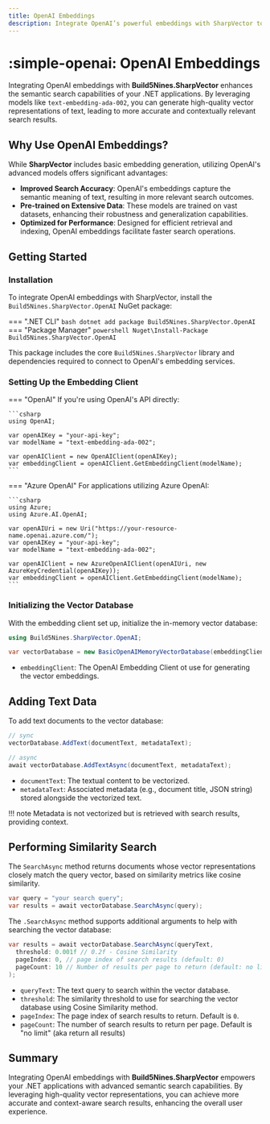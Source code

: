 ```yaml
---
title: OpenAI Embeddings
description: Integrate OpenAI’s powerful embeddings with SharpVector to supercharge your semantic search and AI features in .NET apps.
---
```


# :simple-openai: OpenAI Embeddings

Integrating OpenAI embeddings with **Build5Nines.SharpVector** enhances the semantic search capabilities of your .NET applications. By leveraging models like `text-embedding-ada-002`, you can generate high-quality vector representations of text, leading to more accurate and contextually relevant search results.

## Why Use OpenAI Embeddings?

While **SharpVector** includes basic embedding generation, utilizing OpenAI's advanced models offers significant advantages:

- **Improved Search Accuracy**: OpenAI's embeddings capture the semantic meaning of text, resulting in more relevant search outcomes.
- **Pre-trained on Extensive Data**: These models are trained on vast datasets, enhancing their robustness and generalization capabilities.
- **Optimized for Performance**: Designed for efficient retrieval and indexing, OpenAI embeddings facilitate faster search operations.

## Getting Started

### Installation

To integrate OpenAI embeddings with SharpVector, install the `Build5Nines.SharpVector.OpenAI` NuGet package:

=== ".NET CLI"
    ```bash
    dotnet add package Build5Nines.SharpVector.OpenAI
    ```
=== "Package Manager"
    ```powershell
    Nuget\Install-Package Build5Nines.SharpVector.OpenAI
    ```

This package includes the core `Build5Nines.SharpVector` library and dependencies required to connect to OpenAI's embedding services.

### Setting Up the Embedding Client

=== "OpenAI"
    If you're using OpenAI's API directly:

    ```csharp
    using OpenAI;
    
    var openAIKey = "your-api-key";
    var modelName = "text-embedding-ada-002";
    
    var openAIClient = new OpenAIClient(openAIKey);
    var embeddingClient = openAIClient.GetEmbeddingClient(modelName);
    ```
=== "Azure OpenAI"
    For applications utilizing Azure OpenAI:

    ```csharp
    using Azure;
    using Azure.AI.OpenAI;
    
    var openAIUri = new Uri("https://your-resource-name.openai.azure.com/");
    var openAIKey = "your-api-key";
    var modelName = "text-embedding-ada-002";
    
    var openAIClient = new AzureOpenAIClient(openAIUri, new AzureKeyCredential(openAIKey));
    var embeddingClient = openAIClient.GetEmbeddingClient(modelName);
    ```

### Initializing the Vector Database

With the embedding client set up, initialize the in-memory vector database:

```csharp
using Build5Nines.SharpVector.OpenAI;

var vectorDatabase = new BasicOpenAIMemoryVectorDatabase(embeddingClient);
```

- `embeddingClient`: The OpenAI Embedding Client ot use for generating the vector embeddings.

## Adding Text Data

To add text documents to the vector database:

```csharp
// sync
vectorDatabase.AddText(documentText, metadataText);

// async
await vectorDatabase.AddTextAsync(documentText, metadataText);
```

- `documentText`: The textual content to be vectorized.
- `metadataText`: Associated metadata (e.g., document title, JSON string) stored alongside the vectorized text.

!!! note
    Metadata is not vectorized but is retrieved with search results, providing context.

## Performing Similarity Search

The `SearchAsync` method returns documents whose vector representations closely match the query vector, based on similarity metrics like cosine similarity.

```csharp
var query = "your search query";
var results = await vectorDatabase.SearchAsync(query);
```

The `.SearchAsync` method supports additional arguments to help with searching the vector database:

```csharp
var results = await vectorDatabase.SearchAsync(queryText,
  threshold: 0.001f // 0.2f - Cosine Similarity
  pageIndex: 0, // page index of search results (default: 0)
  pageCount: 10 // Number of results per page to return (default: no limit)
);
```

- `queryText`: The text query to search within the vector database.
- `threshold`: The similarity threshold to use for searching the vector database using Cosine Similarity method.
- `pageIndex`: The page index of search results to return. Default is `0`.
- `pageCount`: The number of search results to return per page. Default is "no limit" (aka return all results)

## Summary

Integrating OpenAI embeddings with **Build5Nines.SharpVector** empowers your .NET applications with advanced semantic search capabilities. By leveraging high-quality vector representations, you can achieve more accurate and context-aware search results, enhancing the overall user experience.
